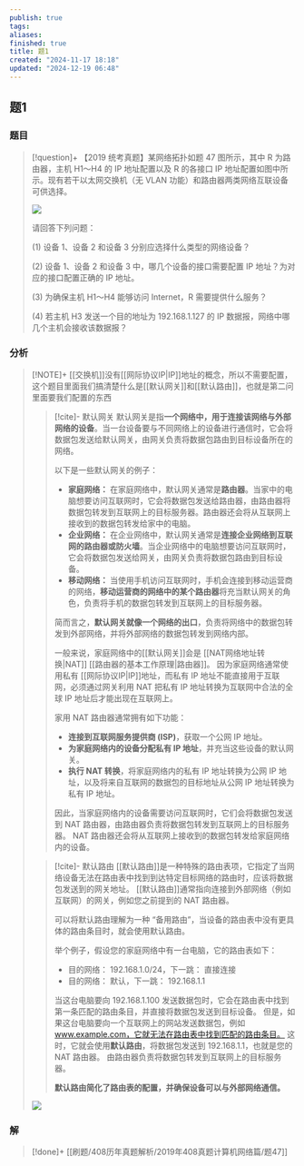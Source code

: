 ```yaml
---
publish: true
tags: 
aliases: 
finished: true
title: 题1
created: "2024-11-17 18:18"
updated: "2024-12-19 06:48"
---
```

## 题1
### 题目
> [!question]+
> 【2019 统考真题】某网络拓扑如题 47 图所示，其中 R 为路由器，主机 H1～H4 的 IP 地址配置以及 R 的各接口 IP 地址配置如图中所示。现有若干以太网交换机（无 VLAN 功能）和路由器两类网络互联设备可供选择。
> 
> ![](https://img.hwenyi.tech/202411231547194.webp)
> 
> 请回答下列问题：
> 
> (1) 设备 1、设备 2 和设备 3 分别应选择什么类型的网络设备？
> 
> (2) 设备 1、设备 2 和设备 3 中，哪几个设备的接口需要配置 IP 地址？为对应的接口配置正确的 IP 地址。
> 
> (3) 为确保主机 H1～H4 能够访问 Internet，R 需要提供什么服务？
> 
> (4) 若主机 H3 发送一个目的地址为 192.168.1.127 的 IP 数据报，网络中哪几个主机会接收该数据报？
### 分析
> [!NOTE]+
> [[交换机]]没有[[网际协议IP|IP]]地址的概念，所以不需要配置，这个题目里面我们搞清楚什么是[[默认网关]]和[[默认路由]]，也就是第二问里面要我们配置的东西
> 
> > [!cite]- 默认网关
> > 默认网关是指**一个网络中，用于连接该网络与外部网络的设备**。当一台设备要与不同网络上的设备进行通信时，它会将数据包发送给默认网关，由网关负责将数据包路由到目标设备所在的网络。
> > 
> > 以下是一些默认网关的例子：
> > 
> > - **家庭网络：** 在家庭网络中，默认网关通常是**路由器**。当家中的电脑想要访问互联网时，它会将数据包发送给路由器，由路由器将数据包转发到互联网上的目标服务器。路由器还会将从互联网上接收到的数据包转发给家中的电脑。
> > - **企业网络：** 在企业网络中，默认网关通常是**连接企业网络到互联网的路由器或防火墙**。当企业网络中的电脑想要访问互联网时，它会将数据包发送给网关，由网关负责将数据包路由到目标设备。
> > - **移动网络：** 当使用手机访问互联网时，手机会连接到移动运营商的网络，**移动运营商的网络中的某个路由器**将充当默认网关的角色，负责将手机的数据包转发到互联网上的目标服务器。
> > 
> > 简而言之，**默认网关就像一个网络的出口**，负责将网络中的数据包转发到外部网络，并将外部网络的数据包转发到网络内部。
> > 
> > 一般来说，家庭网络中的[[默认网关]]会是 [[NAT网络地址转换|NAT]] [[路由器的基本工作原理|路由器]]。 因为家庭网络通常使用私有 [[网际协议IP|IP]]地址，而私有 IP 地址不能直接用于互联网，必须通过网关利用 NAT 把私有 IP 地址转换为互联网中合法的全球 IP 地址后才能出现在互联网上。
> > 
> > 家用 NAT 路由器通常拥有如下功能：
> > 
> > - **连接到互联网服务提供商 (ISP)**，获取一个公网 IP 地址。
> > - **为家庭网络内的设备分配私有 IP 地址**，并充当这些设备的默认网关。
> > - **执行 NAT 转换**，将家庭网络内的私有 IP 地址转换为公网 IP 地址，以及将来自互联网的数据包的目标地址从公网 IP 地址转换为私有 IP 地址。
> > 
> > 因此，当家庭网络内的设备需要访问互联网时，它们会将数据包发送到 NAT 路由器，由路由器负责将数据包转发到互联网上的目标服务器。 NAT 路由器还会将从互联网上接收到的数据包转发给家庭网络内的设备。
> 
> > [!cite]- 默认路由
> > [[默认路由]]是一种特殊的路由表项，它指定了当网络设备无法在路由表中找到到达特定目标网络的路由时，应该将数据包发送到的网关地址。 [[默认路由]]通常指向连接到外部网络（例如互联网）的网关，例如您之前提到的 NAT 路由器。
> > 
> > 可以将默认路由理解为一种 “备用路由”，当设备的路由表中没有更具体的路由条目时，就会使用默认路由。
> > 
> > 举个例子，假设您的家庭网络中有一台电脑，它的路由表如下：
> > 
> > - 目的网络： 192.168.1.0/24，下一跳： 直接连接
> > - 目的网络： 默认，下一跳： 192.168.1.1
> > 
> > 当这台电脑要向 192.168.1.100 发送数据包时，它会在路由表中找到第一条匹配的路由条目，并直接将数据包发送到目标设备。 但是，如果这台电脑要向一个互联网上的网站发送数据包，例如 www.example.com，它就无法在路由表中找到匹配的路由条目。 这时，它就会使用**默认路由**，将数据包发送到 192.168.1.1，也就是您的 NAT 路由器。 由路由器负责将数据包转发到互联网上的目标服务器。
> > 
> > **默认路由简化了路由表的配置，并确保设备可以与外部网络通信。**
> 
> ![](https://img.hwenyi.tech/202412182238061.webp)
### 解
> [!done]+
> [[刷题/408历年真题解析/2019年408真题计算机网络篇/题47]]